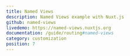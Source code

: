 ```yaml
---
title: Named Views
description: Named Views example with Nuxt.js
github: named-views
livedemo: https://named-views.nuxtjs.org
documentation: /guide/routing#named-views
category: customization
position: 7
---
```

